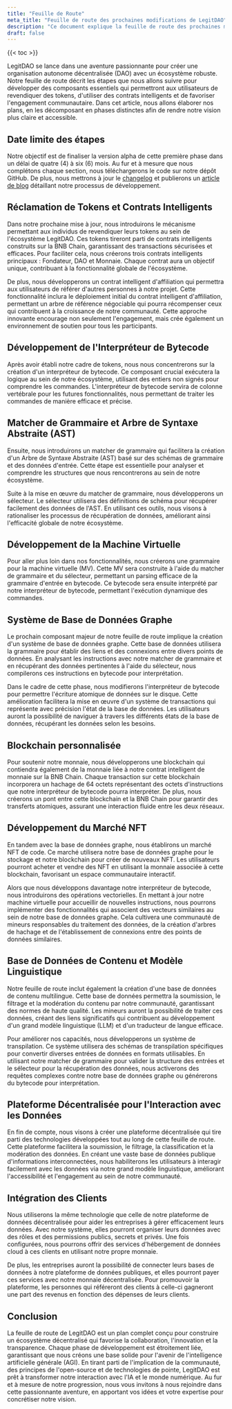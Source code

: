 ```yaml
---
title: "Feuille de Route"
meta_title: "Feuille de route des prochaines modifications de LegitDAO"
description: "Ce document explique la feuille de route des prochaines modifications de LegitDAO"
draft: false
---
```

{{< toc >}}

LegitDAO se lance dans une aventure passionnante pour créer une organisation autonome décentralisée (DAO) avec un écosystème robuste. Notre feuille de route décrit les étapes que nous allons suivre pour développer des composants essentiels qui permettront aux utilisateurs de revendiquer des tokens, d'utiliser des contrats intelligents et de favoriser l'engagement communautaire. Dans cet article, nous allons élaborer nos plans, en les décomposant en phases distinctes afin de rendre notre vision plus claire et accessible.

## Date limite des étapes
Notre objectif est de finaliser la version alpha de cette première phase dans un délai de quatre (4) à six (6) mois. Au fur et à mesure que nous complétons chaque section, nous téléchargerons le code sur notre dépôt GitHub. De plus, nous mettrons à jour le [changelog](/fr/changelog) et publierons un [article de blog](/fr/blog) détaillant notre processus de développement.

## Réclamation de Tokens et Contrats Intelligents
Dans notre prochaine mise à jour, nous introduirons le mécanisme permettant aux individus de revendiquer leurs tokens au sein de l'écosystème LegitDAO. Ces tokens tireront parti de contrats intelligents construits sur la BNB Chain, garantissant des transactions sécurisées et efficaces. Pour faciliter cela, nous créerons trois contrats intelligents principaux : Fondateur, DAO et Monnaie. Chaque contrat aura un objectif unique, contribuant à la fonctionnalité globale de l'écosystème.

De plus, nous développerons un contrat intelligent d'affiliation qui permettra aux utilisateurs de référer d'autres personnes à notre projet. Cette fonctionnalité inclura le déploiement initial du contrat intelligent d'affiliation, permettant un arbre de référence négociable qui pourra récompenser ceux qui contribuent à la croissance de notre communauté. Cette approche innovante encourage non seulement l'engagement, mais crée également un environnement de soutien pour tous les participants.

## Développement de l'Interpréteur de Bytecode
Après avoir établi notre cadre de tokens, nous nous concentrerons sur la création d'un interpréteur de bytecode. Ce composant crucial exécutera la logique au sein de notre écosystème, utilisant des entiers non signés pour comprendre les commandes. L'interpréteur de bytecode servira de colonne vertébrale pour les futures fonctionnalités, nous permettant de traiter les commandes de manière efficace et précise.

## Matcher de Grammaire et Arbre de Syntaxe Abstraite (AST)
Ensuite, nous introduirons un matcher de grammaire qui facilitera la création d'un Arbre de Syntaxe Abstraite (AST) basé sur des schémas de grammaire et des données d'entrée. Cette étape est essentielle pour analyser et comprendre les structures que nous rencontrerons au sein de notre écosystème.

Suite à la mise en œuvre du matcher de grammaire, nous développerons un sélecteur. Le sélecteur utilisera des définitions de schéma pour récupérer facilement des données de l'AST. En utilisant ces outils, nous visons à rationaliser les processus de récupération de données, améliorant ainsi l'efficacité globale de notre écosystème.

## Développement de la Machine Virtuelle
Pour aller plus loin dans nos fonctionnalités, nous créerons une grammaire pour la machine virtuelle (MV). Cette MV sera construite à l'aide du matcher de grammaire et du sélecteur, permettant un parsing efficace de la grammaire d'entrée en bytecode. Ce bytecode sera ensuite interprété par notre interpréteur de bytecode, permettant l'exécution dynamique des commandes.

## Système de Base de Données Graphe
Le prochain composant majeur de notre feuille de route implique la création d'un système de base de données graphe. Cette base de données utilisera la grammaire pour établir des liens et des connexions entre divers points de données. En analysant les instructions avec notre matcher de grammaire et en récupérant des données pertinentes à l'aide du sélecteur, nous compilerons ces instructions en bytecode pour interprétation.

Dans le cadre de cette phase, nous modifierons l'interpréteur de bytecode pour permettre l'écriture atomique de données sur le disque. Cette amélioration facilitera la mise en œuvre d'un système de transactions qui représente avec précision l'état de la base de données. Les utilisateurs auront la possibilité de naviguer à travers les différents états de la base de données, récupérant les données selon les besoins.

## Blockchain personnalisée
Pour soutenir notre monnaie, nous développerons une blockchain qui contiendra également de la monnaie liée à notre contrat intelligent de monnaie sur la BNB Chain. Chaque transaction sur cette blockchain incorporera un hachage de 64 octets représentant des octets d'instructions que notre interpréteur de bytecode pourra interpréter. De plus, nous créerons un pont entre cette blockchain et la BNB Chain pour garantir des transferts atomiques, assurant une interaction fluide entre les deux réseaux.

## Développement du Marché NFT
En tandem avec la base de données graphe, nous établirons un marché NFT de code. Ce marché utilisera notre base de données graphe pour le stockage et notre blockchain pour créer de nouveaux NFT. Les utilisateurs pourront acheter et vendre des NFT en utilisant la monnaie associée à cette blockchain, favorisant un espace communautaire interactif.

Alors que nous développons davantage notre interpréteur de bytecode, nous introduirons des opérations vectorielles. En mettant à jour notre machine virtuelle pour accueillir de nouvelles instructions, nous pourrons implémenter des fonctionnalités qui associent des vecteurs similaires au sein de notre base de données graphe. Cela cultivera une communauté de mineurs responsables du traitement des données, de la création d'arbres de hachage et de l'établissement de connexions entre des points de données similaires.

## Base de Données de Contenu et Modèle Linguistique
Notre feuille de route inclut également la création d'une base de données de contenu multilingue. Cette base de données permettra la soumission, le filtrage et la modération du contenu par notre communauté, garantissant des normes de haute qualité. Les mineurs auront la possibilité de traiter ces données, créant des liens significatifs qui contribuent au développement d'un grand modèle linguistique (LLM) et d'un traducteur de langue efficace.

Pour améliorer nos capacités, nous développerons un système de transpilation. Ce système utilisera des schémas de transpilation spécifiques pour convertir diverses entrées de données en formats utilisables. En utilisant notre matcher de grammaire pour valider la structure des entrées et le sélecteur pour la récupération des données, nous activerons des requêtes complexes contre notre base de données graphe ou générerons du bytecode pour interprétation.

## Plateforme Décentralisée pour l'Interaction avec les Données
En fin de compte, nous visons à créer une plateforme décentralisée qui tire parti des technologies développées tout au long de cette feuille de route. Cette plateforme facilitera la soumission, le filtrage, la classification et la modération des données. En créant une vaste base de données publique d'informations interconnectées, nous habiliterons les utilisateurs à interagir facilement avec les données via notre grand modèle linguistique, améliorant l'accessibilité et l'engagement au sein de notre communauté.

## Intégration des Clients
Nous utiliserons la même technologie que celle de notre plateforme de données décentralisée pour aider les entreprises à gérer efficacement leurs données. Avec notre système, elles pourront organiser leurs données avec des rôles et des permissions publics, secrets et privés. Une fois configurées, nous pourrons offrir des services d'hébergement de données cloud à ces clients en utilisant notre propre monnaie.

De plus, les entreprises auront la possibilité de connecter leurs bases de données à notre plateforme de données publiques, et elles pourront payer ces services avec notre monnaie décentralisée. Pour promouvoir la plateforme, les personnes qui référeront des clients à celle-ci gagneront une part des revenus en fonction des dépenses de leurs clients.

## Conclusion
La feuille de route de LegitDAO est un plan complet conçu pour construire un écosystème décentralisé qui favorise la collaboration, l'innovation et la transparence. Chaque phase de développement est étroitement liée, garantissant que nous créons une base solide pour l'avenir de l'intelligence artificielle générale (AGI). En tirant parti de l'implication de la communauté, des principes de l'open-source et de technologies de pointe, LegitDAO est prêt à transformer notre interaction avec l'IA et le monde numérique. Au fur et à mesure de notre progression, nous vous invitons à nous rejoindre dans cette passionnante aventure, en apportant vos idées et votre expertise pour concrétiser notre vision.
